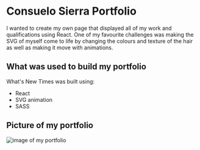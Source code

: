 # Consuelo Sierra Portfolio

I wanted to create my own page that displayed all of my work and qualifications using React. One of my favourite challenges was making the SVG of myself come to life by changing the colours and texture of the hair as well as making it move with animations.

## What was used to build my portfolio

What's New Times was built using:
  - React
  - SVG animation
  - SASS
  
## Picture of my portfolio

![image of my portfolio](https://github.com/Asilo5/le-portfolio/blob/master/Screenshot%202020-09-28%20at%2015.21.04.png)


